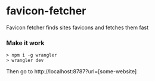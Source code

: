 # favicon-fetcher

Favicon fetcher finds sites favicons and fetches them fast

### Make it work

```
> npm i -g wrangler
> wrangler dev
```

Then go to http://localhost:8787?url=[some-website]
